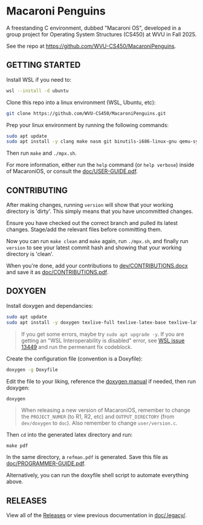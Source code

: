 # Macaroni Penguins

A freestanding C environment, dubbed "Macaroni OS", developed in a group project for Operating System Structures (CS450) at WVU in Fall 2025.

See the repo at https://github.com/WVU-CS450/MacaroniPenguins.


## GETTING STARTED

Install WSL if you need to:
```bash
wsl --install -d ubuntu
```

Clone this repo into a linux environment (WSL, Ubuntu, etc):
```bash
git clone https://github.com/WVU-CS450/MacaroniPenguins.git
```

Prep your linux environment by running the following commands:
```bash
sudo apt update
sudo apt install -y clang make nasm git binutils-i686-linux-gnu qemu-system-x86 gdb
```

Then run `make` and `./mpx.sh`.

For more information, either run the `help` command (or `help verbose`) inside of MacaroniOS, or consult the [doc/USER-GUIDE.pdf](doc/USER-GUIDE.pdf).


## CONTRIBUTING

After making changes, running `version` will show that your working directory is 'dirty'. This simply means that you have uncommitted changes.

Ensure you have checked out the correct branch and pulled its latest changes. Stage/add the relevant files before committing them.

Now you can run `make clean` and `make` again, run `./mpx.sh`, and finally run `version` to see your latest commit hash and showing that your working directory is 'clean'.

When you're done, add your contributions to [dev/CONTRIBUTIONS.docx](dev/CONTRIBUTIONS.docx) and save it as [doc/CONTRIBUTIONS.pdf](/doc/CONTRIBUTIONS.pdf).


## DOXYGEN

Install doxygen and dependancies:
```bash
sudo apt update
sudo apt install -y doxygen texlive-full texlive-latex-base texlive-latex-extra wslu
```

> If you get some errors, maybe try `sudo apt upgrade -y`.
> If you are getting an "WSL Interoperability is disabled" error, see [WSL issue 13449](https://github.com/microsoft/WSL/issues/13449) and run the permenant fix codeblock.

Create the configuration file (convention is a Doxyfile):
```bash
doxygen -g Doxyfile
```

Edit the file to your liking, reference the [doxygen manual](https://www.doxygen.nl/manual/index.html) if needed, then run doxygen:
```bash
doxygen
```

> When releasing a new version of MacaroniOS, remember to change the `PROJECT_NUMER` (to R1, R2, etc) and `OUTPUT_DIRECTORY` (from `dev/doxygen` to `doc`). Also remember to change `user/version.c`.

Then `cd` into the generated latex directory and run:
```
make pdf
```

In the same directory, a `refman.pdf` is generated. Save this file as [doc/PROGRAMMER-GUIDE.pdf](doc/PROGRAMMER-GUIDE.pdf). 

Alternatively, you can run the doxyfile shell script to automate everything above.


## RELEASES

View all of the [Releases](https://github.com/WVU-CS450/MacaroniPenguins/releases/) or view previous documentation in [doc/.legacy/](doc/.legacy/).
